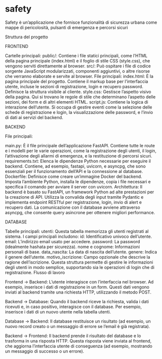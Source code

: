 # safety
Safety è un’applicazione che fornisce funzionalità di sicurezza urbana come mappe di pericolosità, pulsanti di emergenza e percorsi sicuri

Struttura del progetto

FRONTEND

Cartelle principali:
public/: Contiene i file statici principali, come l’HTML della pagina principale (index.html) e il foglio di stile CSS (style.css), che vengono serviti direttamente al browser.
src/: Può ospitare i file di codice sorgente JavaScript modularizzati, componenti aggiuntivi, o altre risorse che verranno elaborate e servite al browser.
File principali:
index.html:
È la pagina principale del progetto. Contiene il markup base per l’interfaccia utente, incluse le sezioni di registrazione, login e recupero password. Definisce la struttura visibile al cliente.
style.css:
Gestisce l’aspetto visivo della pagina. Qui si trovano le regole di stile che determinano l’aspetto delle sezioni, dei form e di altri elementi HTML.
script.js:
Contiene la logica di interazione dell’utente. Si occupa di gestire eventi come la selezione delle schede di registrazione e login, la visualizzazione delle password, e l’invio di dati ai servizi del backend.


BACKEND

File principali:

main.py:
È il file principale dell’applicazione FastAPI. Contiene tutte le route e i modelli per le varie operazioni, come la registrazione degli utenti, il login, l’attivazione degli allarmi di emergenza, e la restituzione di percorsi sicuri.
requirements.txt:
Elenca le dipendenze Python necessarie per eseguire il backend. Contiene, ad esempio, fastapi, uvicorn, e asyncpg, che sono essenziali per il funzionamento dell’API e la connessione al database.
Dockerfile:
Definisce come creare un’immagine Docker del backend. Imposta l’ambiente Python, installa le dipendenze, copia i file necessari e specifica il comando per avviare il server con uvicorn.
Architettura:
Il backend è basato su FastAPI, un framework Python ad alte prestazioni per la creazione di API. Utilizza la convalida degli input tramite Pydantic e implementa endpoint RESTful per registrazione, login, invio di alert e recupero dati. La comunicazione con il database avviene attraverso asyncpg, che consente query asincrone per ottenere migliori performance.

DATABASE

Tabelle principali:
utenti:
Questa tabella memorizza gli utenti registrati al sistema. I campi principali includono:
id: Identificativo univoco dell’utente.
email: L’indirizzo email usato per accedere.
password: La password (idealmente hashata per sicurezza).
nome e cognome: Informazioni personali di base.
data_nascita: La data di nascita dell’utente.
genere: Indica il genere dell’utente.
motivo_iscrizione: Campo opzionale che descrive la ragione dell’iscrizione.
Questa struttura permette di gestire le informazioni degli utenti in modo semplice, supportando sia le operazioni di login che di registrazione.
Flusso di lavoro

Frontend -> Backend:
L’utente interagisce con l’interfaccia nel browser. Ad esempio, inserisce i dati di registrazione in un form. Questi dati vengono inviati al backend tramite una richiesta HTTP, utilizzando il metodo POST.

Backend -> Database:
Quando il backend riceve la richiesta, valida i dati ricevuti e, in caso positivo, interagisce con il database. Per esempio, inserisce i dati di un nuovo utente nella tabella utenti.

Database -> Backend:
Il database restituisce un risultato (ad esempio, un nuovo record creato o un messaggio di errore se l’email è già registrata).

Backend -> Frontend:
Il backend prende il risultato del database e lo trasforma in una risposta HTTP. Questa risposta viene inviata al frontend, che aggiorna l’interfaccia utente di conseguenza (ad esempio, mostrando un messaggio di successo o un errore).
